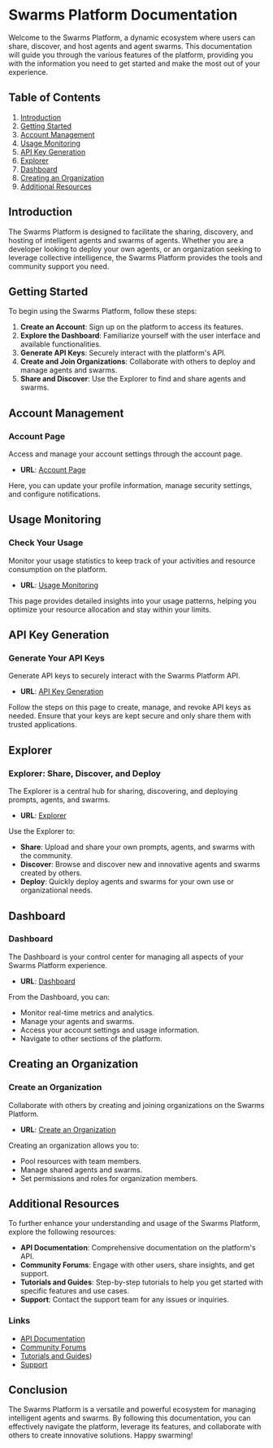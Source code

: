 # Swarms Platform Documentation

Welcome to the Swarms Platform, a dynamic ecosystem where users can share, discover, and host agents and agent swarms. This documentation will guide you through the various features of the platform, providing you with the information you need to get started and make the most out of your experience.

## Table of Contents

1. [Introduction](#introduction)
2. [Getting Started](#getting-started)
3. [Account Management](#account-management)
4. [Usage Monitoring](#usage-monitoring)
5. [API Key Generation](#api-key-generation)
6. [Explorer](#explorer)
7. [Dashboard](#dashboard)
8. [Creating an Organization](#creating-an-organization)
9. [Additional Resources](#additional-resources)

## Introduction

The Swarms Platform is designed to facilitate the sharing, discovery, and hosting of intelligent agents and swarms of agents. Whether you are a developer looking to deploy your own agents, or an organization seeking to leverage collective intelligence, the Swarms Platform provides the tools and community support you need.

## Getting Started

To begin using the Swarms Platform, follow these steps:

1. **Create an Account**: Sign up on the platform to access its features.
2. **Explore the Dashboard**: Familiarize yourself with the user interface and available functionalities.
3. **Generate API Keys**: Securely interact with the platform's API.
4. **Create and Join Organizations**: Collaborate with others to deploy and manage agents and swarms.
5. **Share and Discover**: Use the Explorer to find and share agents and swarms.

## Account Management

### Account Page

Access and manage your account settings through the account page.

- **URL**: [Account Page](https://swarms.world/platform/account)

Here, you can update your profile information, manage security settings, and configure notifications.

## Usage Monitoring

### Check Your Usage

Monitor your usage statistics to keep track of your activities and resource consumption on the platform.

- **URL**: [Usage Monitoring](https://swarms.world/platform/usage)

This page provides detailed insights into your usage patterns, helping you optimize your resource allocation and stay within your limits.

## API Key Generation

### Generate Your API Keys

Generate API keys to securely interact with the Swarms Platform API.

- **URL**: [API Key Generation](https://swarms.world/platform/api-keys)

Follow the steps on this page to create, manage, and revoke API keys as needed. Ensure that your keys are kept secure and only share them with trusted applications.

## Explorer

### Explorer: Share, Discover, and Deploy

The Explorer is a central hub for sharing, discovering, and deploying prompts, agents, and swarms.

- **URL**: [Explorer](https://swarms.world/)

Use the Explorer to:

- **Share**: Upload and share your own prompts, agents, and swarms with the community.
- **Discover**: Browse and discover new and innovative agents and swarms created by others.
- **Deploy**: Quickly deploy agents and swarms for your own use or organizational needs.

## Dashboard

### Dashboard

The Dashboard is your control center for managing all aspects of your Swarms Platform experience.

- **URL**: [Dashboard](https://swarms.world/platform/dashboard)

From the Dashboard, you can:

- Monitor real-time metrics and analytics.
- Manage your agents and swarms.
- Access your account settings and usage information.
- Navigate to other sections of the platform.

## Creating an Organization

### Create an Organization

Collaborate with others by creating and joining organizations on the Swarms Platform.

- **URL**: [Create an Organization](https://swarms.world/platform/organization)

Creating an organization allows you to:

- Pool resources with team members.
- Manage shared agents and swarms.
- Set permissions and roles for organization members.

## Additional Resources

To further enhance your understanding and usage of the Swarms Platform, explore the following resources:

- **API Documentation**: Comprehensive documentation on the platform's API.
- **Community Forums**: Engage with other users, share insights, and get support.
- **Tutorials and Guides**: Step-by-step tutorials to help you get started with specific features and use cases.
- **Support**: Contact the support team for any issues or inquiries.

### Links

- [API Documentation](https://docs.swarms.world)
- [Community Forums](https://discord.gg/EamjgSaEQf)
- [Tutorials and Guides](https://docs.swarms.world))
- [Support](https://discord.gg/EamjgSaEQf)

## Conclusion

The Swarms Platform is a versatile and powerful ecosystem for managing intelligent agents and swarms. By following this documentation, you can effectively navigate the platform, leverage its features, and collaborate with others to create innovative solutions. Happy swarming!